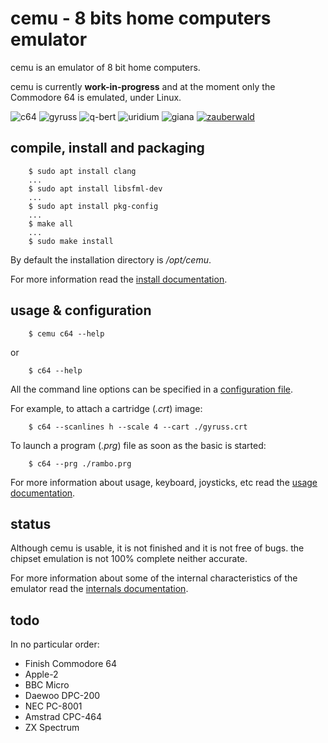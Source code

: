 # cemu - 8 bits home computers emulator

cemu is an emulator of 8 bit home computers.

cemu is currently **work-in-progress** and at the moment only the Commodore 64
is emulated, under Linux.

![c64](/images/c64.gif "CEMU C64")
![gyruss](/images/gyruss.gif "Gyruss")
![q-bert](/images/q-bert.gif "Q*Bert")
![uridium](/images/uridium.gif "Uridium")
![giana](/images/giana.gif "Great Giana Sisters")
[![zauberwald](/images/zauberwald.png "Zauberwald")](https://csdb.dk/release/?id=188005)


## compile, install and packaging

```
    $ sudo apt install clang
    ...
    $ sudo apt install libsfml-dev
    ...
    $ sudo apt install pkg-config
    ...
    $ make all
    ...
    $ sudo make install
```
By default the installation directory is */opt/cemu*.

For more information read the [install documentation](doc/compile.md).


## usage & configuration

```
    $ cemu c64 --help
```
or
```
    $ c64 --help
```
All the command line options can be specified in a
[configuration file](/src/main/cemu.conf).

For example, to attach a cartridge (*.crt*) image:

```
    $ c64 --scanlines h --scale 4 --cart ./gyruss.crt
```
To launch a program (*.prg*) file as soon as the basic is started:

```
    $ c64 --prg ./rambo.prg
```
For more information about usage, keyboard, joysticks, etc read the
[usage documentation](doc/usage.md).


## status

Although cemu is usable, it is not finished and it is not free of bugs.
the chipset emulation is not 100% complete neither accurate.

For more information about some of the internal characteristics of the
emulator read the [internals documentation](doc/sid.md).


## todo

In no particular order:

* Finish Commodore 64
* Apple-2
* BBC Micro
* Daewoo DPC-200
* NEC PC-8001
* Amstrad CPC-464
* ZX Spectrum

